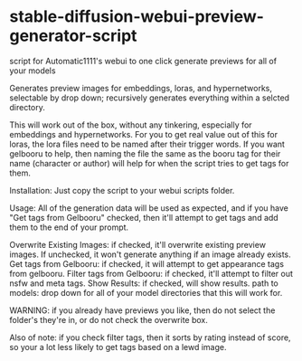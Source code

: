 # stable-diffusion-webui-preview-generator-script
script for Automatic1111's webui to one click generate previews for all of your models

Generates preview images for embeddings, loras, and hypernetworks, selectable by drop down; recursively generates everything within a selcted directory.

This will work out of the box, without any tinkering, especially for embeddings and hypernetworks. For you to get real value out of this for loras, the lora files need to be named after their trigger words. If you want gelbooru to help, then naming the file the same as the booru tag for their name (character or author) will help for when the script tries to get tags for them.

Installation: Just copy the script to your webui scripts folder.

Usage:
All of the generation data will be used as expected, and if you have "Get tags from Gelbooru" checked, then it'll attempt to get tags and add them to the end of your prompt.

Overwrite Existing Images: if checked, it'll overwrite existing preview images. If unchecked, it won't generate anything if an image already exists.
Get tags from Gelbooru: if checked, it will attempt to get appearance tags from gelbooru.
Filter tags from Gelbooru: if checked, it'll attempt to filter out nsfw and meta tags.
Show Results: if checked, will show results.
path to models: drop down for all of your model directories that this will work for.

WARNING: if you already have previews you like, then do not select the folder's they're in, or do not check the overwrite box.

Also of note: if you check filter tags, then it sorts by rating instead of score, so your a lot less likely to get tags based on a lewd image.
